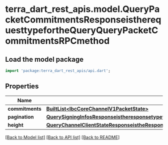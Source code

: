 # terra_dart_rest_apis.model.QueryPacketCommitmentsResponseistherequesttypefortheQueryQueryPacketCommitmentsRPCmethod

## Load the model package
```dart
import 'package:terra_dart_rest_apis/api.dart';
```

## Properties
Name | Type | Description | Notes
------------ | ------------- | ------------- | -------------
**commitments** | [**BuiltList&lt;IbcCoreChannelV1PacketState&gt;**](IbcCoreChannelV1PacketState.md) |  | [optional] 
**pagination** | [**QuerySigningInfosResponseistheresponsetypefortheQuerySigningInfosRPCmethodPagination**](QuerySigningInfosResponseistheresponsetypefortheQuerySigningInfosRPCmethodPagination.md) |  | [optional] 
**height** | [**QueryChannelClientStateResponseistheResponsetypefortheQueryQueryChannelClientStateRPCmethodProofHeight**](QueryChannelClientStateResponseistheResponsetypefortheQueryQueryChannelClientStateRPCmethodProofHeight.md) |  | [optional] 

[[Back to Model list]](../README.md#documentation-for-models) [[Back to API list]](../README.md#documentation-for-api-endpoints) [[Back to README]](../README.md)


